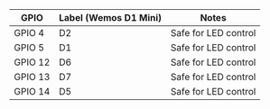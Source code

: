 | GPIO  | Label (Wemos D1 Mini) | Notes               |
|-------|----------------------|---------------------|
| GPIO 4  | D2  | Safe for LED control |
| GPIO 5  | D1  | Safe for LED control |
| GPIO 12 | D6  | Safe for LED control |
| GPIO 13 | D7  | Safe for LED control |
| GPIO 14 | D5  | Safe for LED control |
